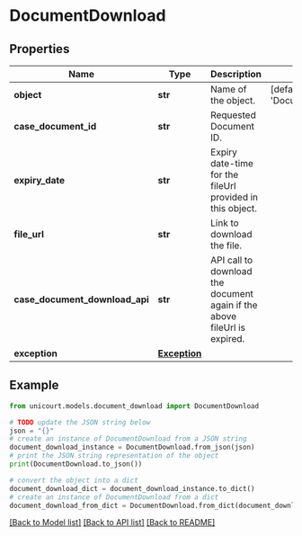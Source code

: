 # DocumentDownload


## Properties

Name | Type | Description | Notes
------------ | ------------- | ------------- | -------------
**object** | **str** | Name of the object. | [default to 'DocumentDownload']
**case_document_id** | **str** | Requested Document ID. | 
**expiry_date** | **str** | Expiry date-time for the fileUrl provided in this object. | 
**file_url** | **str** | Link to download the file. | 
**case_document_download_api** | **str** | API call to download the document again if the above fileUrl is expired. | 
**exception** | [**Exception**](Exception.md) |  | 

## Example

```python
from unicourt.models.document_download import DocumentDownload

# TODO update the JSON string below
json = "{}"
# create an instance of DocumentDownload from a JSON string
document_download_instance = DocumentDownload.from_json(json)
# print the JSON string representation of the object
print(DocumentDownload.to_json())

# convert the object into a dict
document_download_dict = document_download_instance.to_dict()
# create an instance of DocumentDownload from a dict
document_download_from_dict = DocumentDownload.from_dict(document_download_dict)
```
[[Back to Model list]](../README.md#documentation-for-models) [[Back to API list]](../README.md#documentation-for-api-endpoints) [[Back to README]](../README.md)


